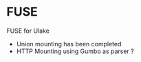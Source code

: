 # FUSE
FUSE for Ulake


* Union mounting has been completed
* HTTP Mounting using Gumbo as parser ?
